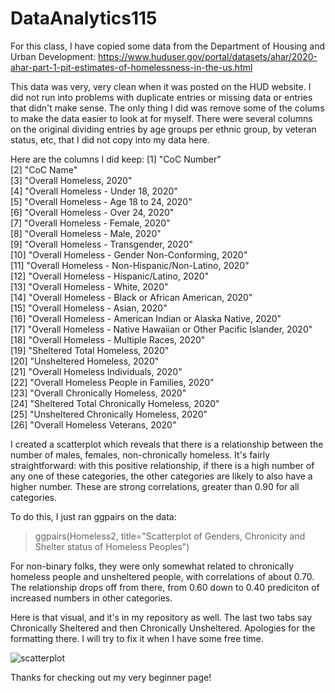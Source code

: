 # DataAnalytics115

For this class, I have copied some data from the Department of Housing and Urban Development: 
https://www.huduser.gov/portal/datasets/ahar/2020-ahar-part-1-pit-estimates-of-homelessness-in-the-us.html

This data was very, very clean when it was posted on the HUD website. I did not run into problems with duplicate entries or missing data or entries that didn't make sense. The only thing I did was remove some of the colums to make the data easier to look at for myself. There were several columns on the original dividing entries by age groups per ethnic group, by veteran status, etc, that I did not copy into my data here.

Here are the columns I did keep:
 [1] "CoC Number"                                                        
 [2] "CoC Name"                                                          
 [3] "Overall Homeless, 2020"                                            
 [4] "Overall Homeless - Under 18, 2020"                                 
 [5] "Overall Homeless - Age 18 to 24, 2020"                             
 [6] "Overall Homeless - Over 24, 2020"                                  
 [7] "Overall Homeless - Female, 2020"                                   
 [8] "Overall Homeless - Male, 2020"                                     
 [9] "Overall Homeless - Transgender, 2020"                              
[10] "Overall Homeless - Gender Non-Conforming, 2020"                    
[11] "Overall Homeless - Non-Hispanic/Non-Latino, 2020"                  
[12] "Overall Homeless - Hispanic/Latino, 2020"                          
[13] "Overall Homeless - White, 2020"                                    
[14] "Overall Homeless - Black or African American, 2020"                
[15] "Overall Homeless - Asian, 2020"                                    
[16] "Overall Homeless - American Indian or Alaska Native, 2020"         
[17] "Overall Homeless - Native Hawaiian or Other Pacific Islander, 2020"
[18] "Overall Homeless - Multiple Races, 2020"                           
[19] "Sheltered Total Homeless, 2020"                                    
[20] "Unsheltered Homeless, 2020"                                        
[21] "Overall Homeless Individuals, 2020"                                
[22] "Overall Homeless People in Families, 2020"                         
[23] "Overall Chronically Homeless, 2020"                                
[24] "Sheltered Total Chronically Homeless, 2020"                        
[25] "Unsheltered Chronically Homeless, 2020"                            
[26] "Overall Homeless Veterans, 2020"   

I created a scatterplot which reveals that there is a relationship between the number of males, females, non-chronically homeless. It's fairly straightforward: with this positive relationship, if there is a high number of any one of these categories, the other categories are likely to also have a higher number. These are strong correlations, greater than 0.90 for all categories. 

To do this, I just ran ggpairs on the data:

> ggpairs(Homeless2, title="Scatterplot of Genders, Chronicity and Shelter status of Homeless Peoples")

For non-binary folks, they were only somewhat related to chronically homeless people and unsheltered people, with correlations of about 0.70. The relationship drops off from there, from 0.60 down to 0.40 prediciton of increased numbers in other categories. 

Here is that visual, and it's in my repository as well. The last two tabs say Chronically Sheltered and then Chronically Unsheltered. Apologies for the formatting there. I will try to fix it when I have some free time. 

![scatterplot](https://user-images.githubusercontent.com/92341860/144087583-11e727e9-820f-4757-b327-87f1456f6f9a.png)


Thanks for checking out my very beginner page!
